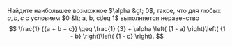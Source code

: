 Найдите наибольшее возможное $\alpha  &gt; 0$, такое, что для любых $a, b, c$ с условием $0 &lt; a, b, c\leq 1$ выполняется неравенство  $$
\frac{1}
{{a + b + c}} \geq \frac{1}
{3} + \alpha \left( {1 - a} \right)\left( {1 - b} \right)\left( {1 - c} \right).
$$